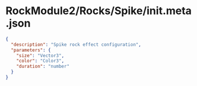 # RockModule2/Rocks/Spike/init.meta.json

```json
{
  "description": "Spike rock effect configuration",
  "parameters": {
    "size": "Vector3",
    "color": "Color3",
    "duration": "number"
  }
}
```
